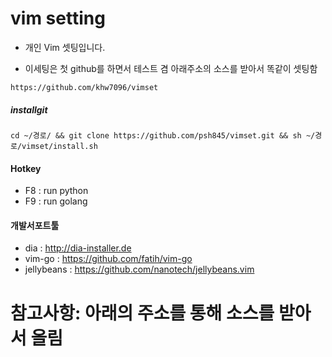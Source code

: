 # vim setting
* 개인 Vim 셋팅입니다.
- 이세팅은 첫 github를 하면서 테스트 겸 아래주소의 소스를 받아서 똑같이 셋팅함
```
https://github.com/khw7096/vimset
```

##### installgit
```
cd ~/경로/ && git clone https://github.com/psh845/vimset.git && sh ~/경로/vimset/install.sh
```

#### Hotkey
- F8 : run python
- F9 : run golang

#### 개발서포트툴
- dia : http://dia-installer.de
- vim-go : https://github.com/fatih/vim-go
- jellybeans : https://github.com/nanotech/jellybeans.vim

# 참고사항: 아래의 주소를 통해 소스를 받아서 올림

